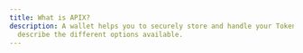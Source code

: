```yaml
---
title: What is APIX?
description: A wallet helps you to securely store and handle your Tokens. We
  describe the different options available.
---
```

